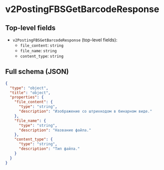 # v2PostingFBSGetBarcodeResponse

## Top-level fields
- `v2PostingFBSGetBarcodeResponse` (top-level fields):
  - `file_content`: `string`
  - `file_name`: `string`
  - `content_type`: `string`

## Full schema (JSON)
```json
{
  "type": "object",
  "title": "object",
  "properties": {
    "file_content": {
      "type": "string",
      "description": "Изображение со штрихкодом в бинарном виде."
    },
    "file_name": {
      "type": "string",
      "description": "Название файла."
    },
    "content_type": {
      "type": "string",
      "description": "Тип файла."
    }
  }
}
```
